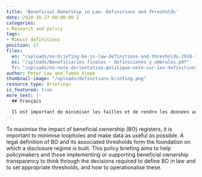 ```yaml
---
title: 'Beneficial Ownership in Law: Definitions and Thresholds'
date: 2020-10-27 00:00:00 Z
categories:
- Research and policy
tags:
- Robust definitions
position: 27
files:
  en: "/uploads/oo-briefing-bo-in-law-definitions-and-thresholds-2020-10.pdf"
  es: "/uploads/Beneficiarios finales - definiciones y umbrales.pdf"
  fr: "/uploads/oo-note-dorientation-politique-note-sur-les-definitions-2022-02.pdf"
author: Peter Low and Tymon Kiepe
thumbnail-image: "/uploads/definitions-briefing.png"
resource_type: Briefings
is_featured: true
more_text: |-
  ## Français

  Il est important de minimiser les failles et de rendre les données aussi utiles que possible pour maximiser l’impact des registres de propriété effective (PE). Une définition juridique de la PE et des seuils y afférents constituent la base sur laquelle est fondé un régime de divulgation. La présente note d’orientation politique vise à aider les décideurs politiques et les exécutants ou les promoteurs de la transparence de la propriété effective à analyser en détail les décisions nécessaires pour définir la PE dans la législation et fixer des seuils appropriés, ainsi qu’aux moyens de les rendre opérationnels.
---
```


To maximise the impact of beneficial ownership (BO) registers, it is important to minimise loopholes and make data as useful as possible. A legal definition of BO and its associated thresholds form the foundation on which a disclosure regime is built. This policy briefing aims to help policymakers and those implementing or supporting beneficial ownership transparency to think through the decisions required to define BO in law and to set appropriate thresholds, and how to operationalise these.
